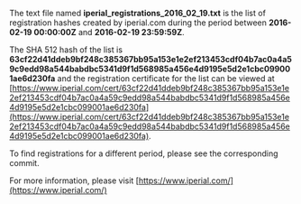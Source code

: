 The text file named **iperial_registrations_2016_02_19.txt** is the list of registration hashes created by iperial.com during the period between **2016-02-19 00:00:00Z** and **2016-02-19 23:59:59Z**.

The SHA 512 hash of the list is **63cf22d41ddeb9bf248c385367bb95a153e1e2ef213453cdf04b7ac0a4a59c9edd98a544babdbc5341d9f1d568985a456e4d9195e5d2e1cbc099001ae6d230fa** and the registration certificate for the list can be viewed at [https://www.iperial.com/cert/63cf22d41ddeb9bf248c385367bb95a153e1e2ef213453cdf04b7ac0a4a59c9edd98a544babdbc5341d9f1d568985a456e4d9195e5d2e1cbc099001ae6d230fa](https://www.iperial.com/cert/63cf22d41ddeb9bf248c385367bb95a153e1e2ef213453cdf04b7ac0a4a59c9edd98a544babdbc5341d9f1d568985a456e4d9195e5d2e1cbc099001ae6d230fa).

To find registrations for a different period, please see the corresponding commit.

For more information, please visit [https://www.iperial.com/](https://www.iperial.com/)
